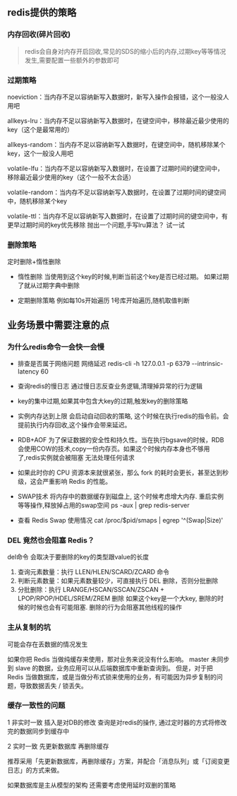 ## redis提供的策略
### 内存回收(碎片回收)
> redis会自身对内存开启回收,常见的SDS的缩小后的内存,过期key等等情况发生,需要配置一些额外的参数即可
### 过期策略
noeviction：当内存不足以容纳新写入数据时，新写入操作会报错，这个一般没人用吧

allkeys-lru：当内存不足以容纳新写入数据时，在键空间中，移除最近最少使用的key（这个是最常用的）

allkeys-random：当内存不足以容纳新写入数据时，在键空间中，随机移除某个key，这个一般没人用吧

volatile-lfu：当内存不足以容纳新写入数据时，在设置了过期时间的键空间中，移除最近最少使用的key（这个一般不太合适）

volatile-random：当内存不足以容纳新写入数据时，在设置了过期时间的键空间中，随机移除某个key

volatile-ttl：当内存不足以容纳新写入数据时，在设置了过期时间的键空间中，有更早过期时间的key优先移除
抛出一个问题,手写lru算法？ 试一试

### 删除策略
定时删除+惰性删除
- 惰性删除
当使用到这个key的时候,判断当前这个key是否已经过期。 如果过期了就从过期字典中删除

- 定期删除策略
例如每10s开始遍历 1号库开始遍历,随机取值判断

## 业务场景中需要注意的点

### 为什么redis命令一会快一会慢

- 排查是否属于网络问题 网络延迟 redis-cli -h 127.0.0.1 -p 6379 --intrinsic-latency 60

- 查询redis的慢日志
通过慢日志反查业务逻辑,清理掉异常的行为逻辑
- key的集中过期,如果其中包含大key的过期,触发key的删除策略
- 实例内存达到上限   会启动自动回收的策略, 这个时候在执行redis的指令前。会提前执行内存回收,这个操作会带来延迟。
- RDB+AOF 为了保证数据的安全性和持久性。当在执行bgsave的时候，RDB会使用COW的技术,copy一份内存页。如果这个时候内存本身也不够用了,redis实例就会被阻塞 无法处理任何请求
- 如果此时你的 CPU 资源本来就很紧张，那么 fork 的耗时会更长，甚至达到秒级，这会严重影响 Redis 的性能。
- SWAP技术  将内存中的数据缓存到磁盘上, 这个时候考虑增大内存. 重启实例等等操作,释放掉占用的swap空间
ps -aux | grep redis-server
-  查看 Redis Swap 使用情况
cat /proc/$pid/smaps | egrep '^(Swap|Size)'
### DEL 竟然也会阻塞 Redis？
del命令 会取决于要删除的key的类型跟value的长度
1. 查询元素数量：执行 LLEN/HLEN/SCARD/ZCARD 命令
2. 判断元素数量：如果元素数量较少，可直接执行 DEL 删除，否则分批删除
3. 分批删除：执行 LRANGE/HSCAN/SSCAN/ZSCAN + LPOP/RPOP/HDEL/SREM/ZREM 删除
   如果这个key是一个大key, 删除的时候的时候也会有可能阻塞. 删除的行为会阻塞其他线程的操作

### 主从复制的坑
可能会存在丢数据的情况发生

如果你把 Redis 当做纯缓存来使用，那对业务来说没有什么影响。
master 未同步到 slave 的数据，业务应用可以从后端数据库中重新查询到。
但是，对于把 Redis 当做数据库，或是当做分布式锁来使用的业务，有可能因为异步复制的问题，导致数据丢失 / 锁丢失。


### 缓存一致性的问题

1 非实时一致
插入是对DB的修改
查询是对redis的操作, 通过定时器的方式将修改完的数据同步到缓存中

2 实时一致
先更新数据库 再删除缓存

推荐采用「先更新数据库，再删除缓存」方案，并配合「消息队列」或「订阅变更日志」的方式来做。

如果数据库是主从模型的架构 还需要考虑使用延时双删的策略
